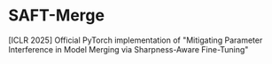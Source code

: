 # SAFT-Merge
[ICLR 2025] Official PyTorch implementation of "Mitigating Parameter Interference in Model Merging via Sharpness-Aware Fine-Tuning"
